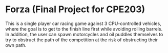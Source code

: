 # Forza (Final Project for CPE203)
This is a single player car racing game against 3 CPU-controlled vehicles, where the goal is to get to the finish line first while avoiding rolling barrels. In addition, the user can spawn motorcycles and oil puddles themselves to try to obstruct the path of the competition at the risk of obstructing their own path.
